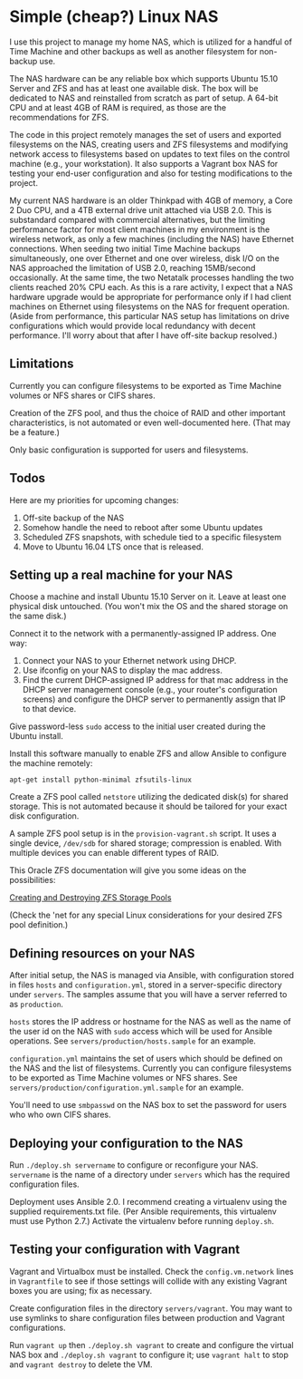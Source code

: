 Simple (cheap?) Linux NAS
=========================

I use this project to manage my home NAS, which is utilized for a handful of
Time Machine and other backups as well as another filesystem for non-backup
use.

The NAS hardware can be any reliable box which supports Ubuntu 15.10 Server
and ZFS and has at least one available disk.  The box will be dedicated to
NAS and reinstalled from scratch as part of setup.  A 64-bit CPU and at least
4GB of RAM is required, as those are the recommendations for ZFS.

The code in this project remotely manages the set of users and exported
filesystems on the NAS, creating users and ZFS filesystems and modifying
network access to filesystems based on updates to text files on the control
machine (e.g., your workstation).  It also supports a Vagrant box NAS for
testing your end-user configuration and also for testing modifications to
the project.

My current NAS hardware is an older Thinkpad with 4GB of memory, a
Core 2 Duo CPU, and a 4TB external drive unit attached via USB 2.0.  This is
substandard compared with commercial alternatives, but the limiting
performance factor for most client machines in my environment is the wireless
network, as only a few machines (including the NAS) have Ethernet connections.
When seeding two initial Time Machine backups simultaneously, one over Ethernet and one over
wireless, disk I/O on the NAS approached the limitation of USB 2.0, reaching
15MB/second occasionally.  At the same time, the two Netatalk processes
handling the two clients reached 20% CPU each.  As this is a rare activity,
I expect that a NAS hardware upgrade would be appropriate for performance
only if I had client machines on Ethernet using filesystems on the NAS for
frequent operation.  (Aside from performance, this particular NAS setup
has limitations on drive configurations which would provide local redundancy
with decent performance.  I'll worry about that after I have off-site backup
resolved.)

Limitations
-----------

Currently you can configure filesystems to be exported as Time Machine volumes
or NFS shares or CIFS shares.

Creation of the ZFS pool, and thus the choice of RAID and other important
characteristics, is not automated or even well-documented here.  (That may
be a feature.)

Only basic configuration is supported for users and filesystems.

Todos
-----

Here are my priorities for upcoming changes:

1. Off-site backup of the NAS
2. Somehow handle the need to reboot after some Ubuntu updates
3. Scheduled ZFS snapshots, with schedule tied to a specific filesystem
4. Move to Ubuntu 16.04 LTS once that is released.

Setting up a real machine for your NAS
--------------------------------------

Choose a machine and install Ubuntu 15.10 Server on it.  Leave at least one
physical disk untouched.  (You won't mix the OS and the shared storage on 
the same disk.)

Connect it to the network with a permanently-assigned IP address.  One way:

1. Connect your NAS to your Ethernet network using DHCP.
2. Use ifconfig on your NAS to display the mac address.
3. Find the current DHCP-assigned IP address for that mac address in the DHCP
   server management console (e.g., your router's configuration screens)
   and configure the DHCP server to permanently assign that IP to that device.

Give password-less `sudo` access to the initial user created during the
Ubuntu install.

Install this software manually to enable ZFS and allow Ansible to configure
the machine remotely:

    apt-get install python-minimal zfsutils-linux

Create a ZFS pool called `netstore` utilizing the dedicated disk(s) for shared
storage.  This is not automated because it should be tailored for your exact
disk configuration.

A sample ZFS pool setup is in the `provision-vagrant.sh` script.  It uses a
single device, `/dev/sdb` for shared storage; compression is enabled.  With
multiple devices you can enable different types of RAID.

This Oracle ZFS documentation will give you some ideas on the possibilities:

[Creating and Destroying ZFS Storage Pools](http://docs.oracle.com/cd/E23823_01/html/819-5461/gaypw.html)

(Check the 'net for any special Linux considerations for your desired ZFS pool
definition.)

Defining resources on your NAS
------------------------------

After initial setup, the NAS is managed via Ansible, with configuration stored
in files `hosts` and `configuration.yml`, stored in a server-specific directory
under `servers`.  The samples assume that you will have a server referred to
as `production`.

`hosts` stores the IP address or hostname for the NAS as well as the name of
the user id on the NAS with `sudo` access which will be used for Ansible
operations.  See `servers/production/hosts.sample` for an example.

`configuration.yml` maintains the set of users which should be defined on the
NAS and the list of filesystems.  Currently you can configure filesystems to be
exported as Time Machine volumes or NFS shares.  See 
`servers/production/configuration.yml.sample` for an example.

You'll need to use `smbpasswd` on the NAS box to set the password for users who
who own CIFS shares.

Deploying your configuration to the NAS
---------------------------------------

Run `./deploy.sh servername` to configure or reconfigure your NAS.  `servername`
is the name of a directory under `servers` which has the required configuration
files.

Deployment uses Ansible 2.0.  I recommend creating a virtualenv using the supplied
requirements.txt file.  (Per Ansible requirements, this virtualenv must use 
Python 2.7.)  Activate the virtualenv before running `deploy.sh`.

Testing your configuration with Vagrant
---------------------------------------

Vagrant and Virtualbox must be installed.  Check the `config.vm.network` lines
in `Vagrantfile` to see if those settings will collide with any existing Vagrant
boxes you are using; fix as necessary.

Create configuration files in the directory `servers/vagrant`.  You may want
to use symlinks to share configuration files between production and Vagrant
configurations.

Run `vagrant up` then `./deploy.sh vagrant` to create and configure the
virtual NAS box and `./deploy.sh vagrant` to configure it; use
`vagrant halt` to stop and `vagrant destroy` to delete the VM.
